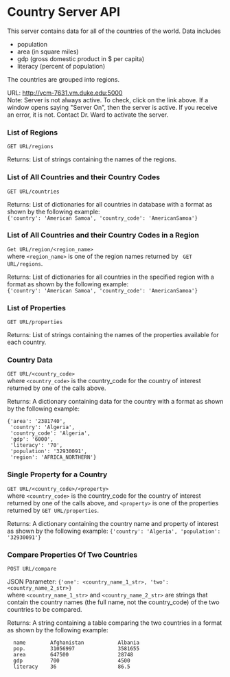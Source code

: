 # Country Server API
This server contains data for all of the countries of the world.  Data includes
* population
* area (in square miles)
* gdp (gross domestic product in $ per capita)
* literacy (percent of population)

The countries are grouped into regions.

URL:  <http://vcm-7631.vm.duke.edu:5000>  
  Note:  Server is not always active.  To check, click on the link above.
  If a window opens saying "Server On", then the server is active.  If you 
  receive an error, it is not.  Contact Dr. Ward to activate the server.

### List of Regions
`GET URL/regions`

Returns:  List of strings containing the names of the regions.

### List of All Countries and their Country Codes
`GET URL/countries`

Returns:  List of dictionaries for all countries in database with a format
as shown by the following example:  
  `{'country': 'American Samoa', 'country_code': 'AmericanSamoa'}`

### List of All Countries and their Country Codes in a Region
`Get URL/region/<region_name>`  
    where `<region_name>` is one of the region names returned by 
    ` GET URL/regions`.
    
Returns:  List of dictionaries for all countries in the specified region with
a format as shown by the following example:  
  `{'country': 'American Samoa', 'country_code': 'AmericanSamoa'}`

    
### List of Properties
`GET URL/properties`

Returns:  List of strings containing the names of the properties available for 
each country.

### Country Data
`GET URL/<country_code>`  
   where `<country_code>` is the country_code for the country of interest 
   returned by one of the calls above.
   
Returns:  A dictionary containing data for the country with a format as shown
by the following example:  
```
{'area': '2381740', 
 'country': 'Algeria', 
 'country_code': 'Algeria', 
 'gdp': '6000', 
 'literacy': '70', 
 'population': '32930091', 
 'region': 'AFRICA_NORTHERN'}
 ```

### Single Property for a Country
`GET URL/<country_code>/<property>`  
where `<country_code>` is the country_code for the country of interest returned
by one of the calls above, and `<property>` is one of the properties returned
by `GET URL/properties`.

Returns:  A dictionary containing the country name and property of interest
as shown by the following example:
`{'country': 'Algeria', 'population': '32930091'}`

### Compare Properties Of Two Countries
`POST URL/compare`

JSON Parameter:  `{'one': <country_name_1_str>, 'two': <country_name_2_str>}`  
where `<country_name_1_str>` and `<country_name_2_str>` are strings that 
contain the country names (the full name, not the country_code) of the two
countries to be compared.

Returns:  A string containing a table comparing the two countries in a format
as shown by the following example:
```
  name        Afghanistan           Albania             
  pop.        31056997              3581655              
  area        647500                28748                
  gdp         700                   4500                 
  literacy    36                    86.5                 
```
